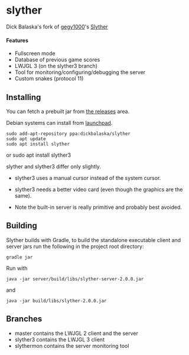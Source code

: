 # slyther

Dick Balaska's fork of [gegy1000](https://github.com/gegy1000)'s [Slyther](https://github.com/gegy1000/Slyther)
#### Features
* Fullscreen mode
* Database of previous game scores
* LWJGL 3 (on the slyther3 branch)
* Tool for monitoring/configuring/debugging the server
* Custom snakes (protocol 11)

## Installing

You can fetch a prebuilt jar from [the releases](https://github.com/dickbalaska/slyther/releases) area.

Debian systems can install from [launchpad](https://launchpad.net/~dickbalaska/+archive/ubuntu/slyther).

	sudo add-apt-repository ppa:dickbalaska/slyther
	sudo apt update
	sudo apt install slyther
or
	sudo apt install slyther3

slyther and slyther3 differ only slightly.  
* slyther3 uses a manual cursor instead of the system cursor.
* slyther3 needs a better video card (even though the graphics are the same).

* Note the built-in server is really primitive and probably best avoided.

## Building

Slyther builds with Gradle, to build the standalone executable client and server jars run the following in the project root directory:

    gradle jar

Run with

	java -jar server/build/libs/slyther-server-2.0.0.jar

and

	java -jar build/libs/slyther-2.0.0.jar

## Branches
* master contains the LWJGL 2 client and the server
* slyther3 contains the LWJGL 3 client
* slythermon contains the server monitoring tool
